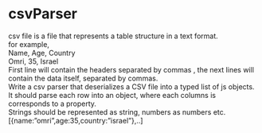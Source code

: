 <h1>csvParser</h1>
<div>csv file is a file that represents a table structure in a text format.</div>

<div>for example,</div>
<div>Name, Age, Country</div>
<div>Omri, 35, Israel </div>

<div>First line will contain the headers separated by commas , the next lines will contain the data itself, separated by commas.
<div>Write a csv parser that deserializes a CSV file into a typed list of js objects. 
<div>It should parse each row into an object, where each columns is corresponds to a property. 
<div>Strings should be represented as string, numbers as numbers etc.
<div> [{name:”omri”,age:35,country:”israel”},..]
